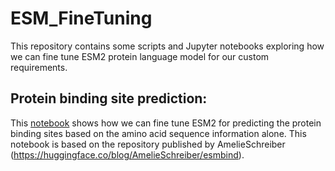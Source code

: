 # ESM_FineTuning
This repository contains some scripts and Jupyter notebooks exploring how we can fine tune ESM2 protein language model for our custom requirements.

## Protein binding site prediction:

This [notebook](https://github.com/nidhinthomas-ai/ESM_FineTuning/blob/main/esm_binding_site_prediction.ipynb) shows how we can fine tune ESM2 for predicting the protein binding sites based on the amino acid sequence information alone. This notebook is based on the repository published by AmelieSchreiber (https://huggingface.co/blog/AmelieSchreiber/esmbind). 
